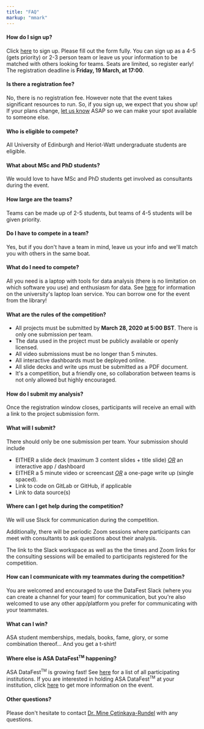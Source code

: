 ```yaml
---
title: "FAQ"
markup: "mmark"
---
```


#### <i class="fas fa-question-circle fa-fw"></i> How do I sign up?

Click <a href="/signup">here</a> to sign up. Please fill out the form fully. You can sign up as a 4-5 (gets priority) or 2-3 person team or leave us your information to be matched with others looking for teams. Seats are limited, so register early! The registration deadline is **Friday, 19 March, at 17:00**.

#### <i class="fas fa-question-circle fa-fw"></i> Is there a registration fee?

No, there is no registration fee. However note that the event takes significant resources to run. So, if you sign up, we expect that you show up! If your plans change, [let us know](mailto:mcetinka@ed.ac.uk) ASAP so we can make your spot available to someone else.

#### <i class="fas fa-question-circle fa-fw"></i> Who is eligible to compete?</h4>

All University of Edinburgh and Heriot-Watt undergraduate students are eligible.

#### <i class="fas fa-question-circle fa-fw"></i> What about MSc and PhD students?

We would love to have MSc and PhD students get involved as consultants during the event.

#### <i class="fas fa-question-circle fa-fw"></i> How large are the teams?

Teams can be made up of 2-5 students, but teams of 4-5 students will be given priority.

#### <i class="fas fa-question-circle fa-fw"></i> Do I have to compete in a team?

Yes, but if you don't have a team in mind, leave us your info and we'll match you with others in the same boat.

#### <i class="fas fa-question-circle fa-fw"></i> What do I need to compete?

All you need is a laptop with tools for data analysis (there is no limitation on 
which software you use) and enthusiasm for data. See [here](https://www.ed.ac.uk/information-services/library-museum-gallery/using-library/borrowing-a-book/borrowing-laptops) for information on the university's laptop loan service. You can borrow one for the event from the library!

#### <i class="fas fa-question-circle fa-fw"></i> What are the rules of the competition?

- All projects must be submitted by **March 28, 2020 at 5:00 BST**. There is only one submission per team. 
- The data used in the project must be publicly available or openly licensed.
- All video submissions must be no longer than 5 minutes. 
- All interactive dashboards must be deployed online.
- All slide decks and write ups must be submitted as a PDF document.
- It's a competition, but a friendly one, so collaboration between teams is not only allowed but highly encouraged.

#### <i class="fas fa-question-circle fa-fw"></i> How do I submit my analysis? 

Once the registration window closes, participants will receive an email with a link to the project submission form. 

#### <i class="fas fa-question-circle fa-fw"></i> What will I submit?

There should only be one submission per team. Your submission should include

- EITHER a slide deck (maximum 3 content slides + title slide) *<u>OR</u>* an interactive app / dashboard
- EITHER a 5 minute video or screencast *<u>OR</u>* a one-page write up (single spaced).
- Link to code on GitLab or GitHub, if applicable
- Link to data source(s)

#### <i class="fas fa-question-circle fa-fw"></i> Where can I get help during the competition? 

We will use Slsck for communication during the competition. 

Additionally, there will be periodic Zoom sessions where participants can meet with consultants to ask questions about their analysis. 

The link to the Slack workspace as well as the the times and Zoom links for the consulting sessions will be emailed to participants registered for the competition. 

#### <i class="fas fa-question-circle fa-fw"></i> How can I communicate with my teammates during the competition? 

You are welcomed and encouraged to use the DataFest Slack (where you can create a channel for your team) for communication, but you're also welcomed to use any other app/platform you prefer for communicating with your teammates.

#### <i class="fas fa-question-circle fa-fw"></i> What can I win?

ASA student memberships, medals, books, fame, glory, or some combination thereof... And you get a t-shirt!

#### <i class="fas fa-question-circle fa-fw"></i> Where else is ASA DataFest<sup><small>TM</small></sup> happening?</h4>

ASA DataFest<sup><small>TM</small></sup> is growing fast! See <a href="http://www.amstat.org/education/datafest/participants.cfm">here</a> for a list of all participating institutions. If you are interested in holding ASA DataFest<sup><small>TM</small></sup> at your institution, click <a href="http://www.amstat.org/education/datafest/hosting.cfm">here</a> to get more information on the event.

#### <i class="fas fa-question-circle fa-fw"></i> Other questions?

Please don't hesitate to contact [Dr. Mine Çetinkaya-Rundel](mailto:mcetinka@ed.ac.uk) with any questions.
